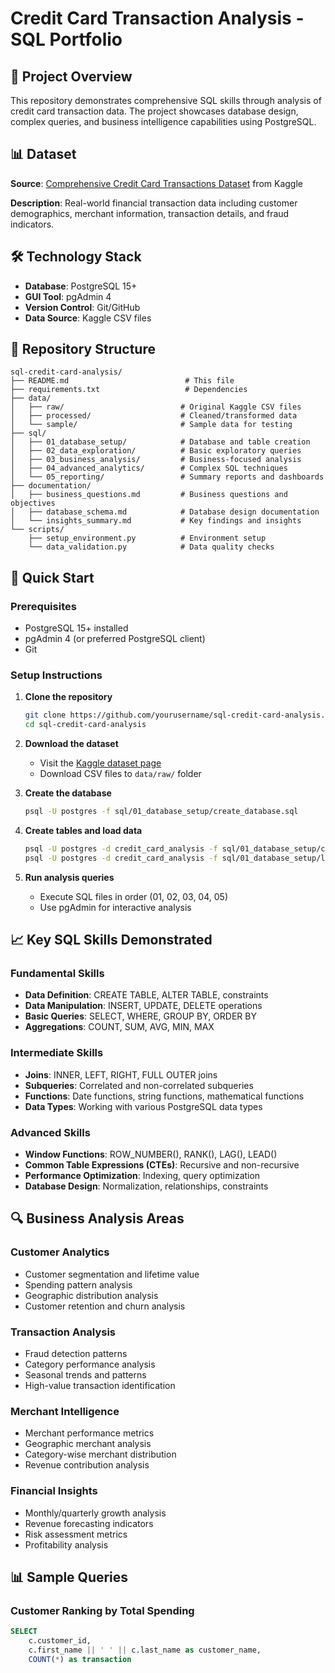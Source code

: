 # Credit Card Transaction Analysis - SQL Portfolio

## 🎯 Project Overview

This repository demonstrates comprehensive SQL skills through analysis of credit card transaction data. The project showcases database design, complex queries, and business intelligence capabilities using PostgreSQL.

## 📊 Dataset

**Source**: [Comprehensive Credit Card Transactions Dataset](https://www.kaggle.com/datasets/rajatsurana979/comprehensive-credit-card-transactions-dataset) from Kaggle

**Description**: Real-world financial transaction data including customer demographics, merchant information, transaction details, and fraud indicators.

## 🛠️ Technology Stack

- **Database**: PostgreSQL 15+
- **GUI Tool**: pgAdmin 4
- **Version Control**: Git/GitHub
- **Data Source**: Kaggle CSV files

## 📁 Repository Structure

```
sql-credit-card-analysis/
├── README.md                          # This file
├── requirements.txt                   # Dependencies
├── data/
│   ├── raw/                          # Original Kaggle CSV files
│   ├── processed/                    # Cleaned/transformed data
│   └── sample/                       # Sample data for testing
├── sql/
│   ├── 01_database_setup/            # Database and table creation
│   ├── 02_data_exploration/          # Basic exploratory queries
│   ├── 03_business_analysis/         # Business-focused analysis
│   ├── 04_advanced_analytics/        # Complex SQL techniques
│   └── 05_reporting/                 # Summary reports and dashboards
├── documentation/
│   ├── business_questions.md         # Business questions and objectives
│   ├── database_schema.md            # Database design documentation
│   └── insights_summary.md           # Key findings and insights
└── scripts/
    ├── setup_environment.py          # Environment setup
    └── data_validation.py            # Data quality checks
```

## 🚀 Quick Start

### Prerequisites
- PostgreSQL 15+ installed
- pgAdmin 4 (or preferred PostgreSQL client)
- Git

### Setup Instructions

1. **Clone the repository**
   ```bash
   git clone https://github.com/yourusername/sql-credit-card-analysis.git
   cd sql-credit-card-analysis
   ```

2. **Download the dataset**
   - Visit the [Kaggle dataset page](https://www.kaggle.com/datasets/rajatsurana979/comprehensive-credit-card-transactions-dataset)
   - Download CSV files to `data/raw/` folder

3. **Create the database**
   ```bash
   psql -U postgres -f sql/01_database_setup/create_database.sql
   ```

4. **Create tables and load data**
   ```bash
   psql -U postgres -d credit_card_analysis -f sql/01_database_setup/create_tables.sql
   psql -U postgres -d credit_card_analysis -f sql/01_database_setup/load_data.sql
   ```

5. **Run analysis queries**
   - Execute SQL files in order (01, 02, 03, 04, 05)
   - Use pgAdmin for interactive analysis

## 📈 Key SQL Skills Demonstrated

### Fundamental Skills
- **Data Definition**: CREATE TABLE, ALTER TABLE, constraints
- **Data Manipulation**: INSERT, UPDATE, DELETE operations
- **Basic Queries**: SELECT, WHERE, GROUP BY, ORDER BY
- **Aggregations**: COUNT, SUM, AVG, MIN, MAX

### Intermediate Skills
- **Joins**: INNER, LEFT, RIGHT, FULL OUTER joins
- **Subqueries**: Correlated and non-correlated subqueries
- **Functions**: Date functions, string functions, mathematical functions
- **Data Types**: Working with various PostgreSQL data types

### Advanced Skills
- **Window Functions**: ROW_NUMBER(), RANK(), LAG(), LEAD()
- **Common Table Expressions (CTEs)**: Recursive and non-recursive
- **Performance Optimization**: Indexing, query optimization
- **Database Design**: Normalization, relationships, constraints

## 🔍 Business Analysis Areas

### Customer Analytics
- Customer segmentation and lifetime value
- Spending pattern analysis
- Geographic distribution analysis
- Customer retention and churn analysis

### Transaction Analysis
- Fraud detection patterns
- Category performance analysis
- Seasonal trends and patterns
- High-value transaction identification

### Merchant Intelligence
- Merchant performance metrics
- Geographic merchant analysis
- Category-wise merchant distribution
- Revenue contribution analysis

### Financial Insights
- Monthly/quarterly growth analysis
- Revenue forecasting indicators
- Risk assessment metrics
- Profitability analysis

## 📊 Sample Queries

### Customer Ranking by Total Spending
```sql
SELECT 
    c.customer_id,
    c.first_name || ' ' || c.last_name as customer_name,
    COUNT(*) as transaction
